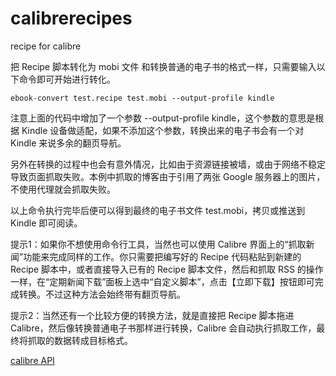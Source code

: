 # calibrerecipes
recipe for calibre

把 Recipe 脚本转化为 mobi 文件
和转换普通的电子书的格式一样，只需要输入以下命令即可开始进行转化。

`ebook-convert test.recipe test.mobi --output-profile kindle`

注意上面的代码中增加了一个参数 --output-profile kindle，这个参数的意思是根据 Kindle 设备做适配，如果不添加这个参数，转换出来的电子书会有一个对 Kindle 来说多余的翻页导航。

另外在转换的过程中也会有意外情况，比如由于资源链接被墙，或由于网络不稳定导致页面抓取失败。本例中抓取的博客由于引用了两张 Google 服务器上的图片，不使用代理就会抓取失败。

以上命令执行完毕后便可以得到最终的电子书文件 test.mobi，拷贝或推送到 Kindle 即可阅读。

提示1：如果你不想使用命令行工具，当然也可以使用 Calibre 界面上的“抓取新闻”功能来完成同样的工作。你只需要把编写好的 Recipe 代码粘贴到新建的 Recipe 脚本中，或者直接导入已有的 Recipe 脚本文件，然后和抓取 RSS 的操作一样，在“定期新闻下载”面板上选中“自定义脚本”，点击【立即下载】按钮即可完成转换。不过这种方法会始终带有翻页导航。

提示2：当然还有一个比较方便的转换方法，就是直接把 Recipe 脚本拖进 Calibre，然后像转换普通电子书那样进行转换，Calibre 会自动执行抓取工作，最终将抓取的数据转成目标格式。

[calibre API](https://manual.calibre-ebook.com/news_recipe.html)
